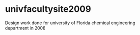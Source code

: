 # univfacultysite2009
Design work done for university of Florida chemical engineering department in 2008
